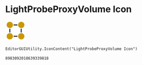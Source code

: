 # LightProbeProxyVolume Icon
![](/img/LightProbeProxyVolume%20Icon.png)

``` CSharp
EditorGUIUtility.IconContent("LightProbeProxyVolume Icon")
```
```
8983092018639339818
```
